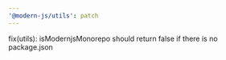 ```yaml
---
'@modern-js/utils': patch
---
```


fix(utils): isModernjsMonorepo should return false if there is no package.json
